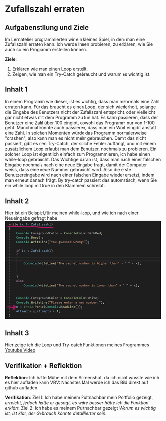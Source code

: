 # Zufallszahl erraten

## Aufgabenstllung und Ziele

Im Lernatelier programmierten wir ein kleines Spiel, in dem man eine Zufallszahl erraten kann. Ich werde Ihnen probieren, zu erklären, wie Sie auch so ein Programm erstellen können.

**Ziele**:
1. Erklären wie man einen Loop erstellt.
2. Zeigen, wie man ein Try-Catch gebraucht und warum es wichtig ist.
## Inhalt 1

In einem Programm wie dieser, ist es wichtig, dass man mehrmals eine Zahl erraten kann. Für das braucht es einen Loop, der sich wiederholt, solange die Eingabe des Benutzers nicht der Zufallszahl entspricht, oder vielleicht gar nicht etwas mit dem Programm zu tun hat. Es kann passieren, dass der Benutzer eine Zahl über 100 eingibt, obwohl das Programm nur von 1-100 geht. Manchmal könnte auch passieren, dass man ein Wort eingibt anstatt eine Zahl. In solchen Momenten würde das Programm normalerweise "crashen", also kann man es nicht mehr gebrauchen. Damit das nicht passiert, gibt es den Try-Catch, der solche Fehler auffängt, und mit einem zusätzlichem Loop erlaubt man dem Benutzer, nochmals zu probieren. Ein solcher Loop ist eigentlich einfach zum Programmieren, ich habe einen while-loop gebraucht. Das Wichtige daran ist, dass man nach einer falschen Eingabe nochmals nach eine neue Eingabe fragt, damit der Computer weiss, dass eine neue Nummer gebraucht wird. Also die erste Benutzereingabe wird nach einer falschen Eingabe wieder ersetzt, indem man erneut danach frägt. By try-catch passiert das automatisch, wenn Sie ein while loop mit true in den Klammern schreibt.

## Inhalt 2

Hier ist ein Beispiel,für meinen while-loop, und wie ich nach einer Neueingabe gefragt habe 
![loop userinput](https://github.com/duckud/LA1200/blob/main/screenshot.png?raw=true)

## Inhalt 3

Hier zeige ich die Loop und Try-catch Funktionen meines Programmes
[Youtube Video](https://www.youtube.com/watch?v=UoDT3WSDDbg&ab_channel=luciel)

## Verifikation + Reflektion 

**Reflektion**:
Ich hatte Mühe mit dem Screenshot, da ich nicht wusste wie ich es hier aufladen kann
VBV: Nächstes Mal werde ich das Bild direkt auf github aufladen.

**Verifikation**:
Ziel 1: Ich habe meinem Pultnachbar mein Portfolio gezeigt, *erreicht, jedoch hatte er gesagt, es wäre besser hätte ich die Funktion erklärt.*
Ziel 2: Ich habe es meinem Pultnachbar gezeigt *Warum es wichtig ist, ist klar, der Gebrauch könnte detaillierter sein.*

